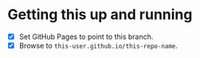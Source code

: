 
# Getting this up and running

 - [X] Set GitHub Pages to point to this branch.
 - [X] Browse to `this-user.github.io/this-repo-name`.
